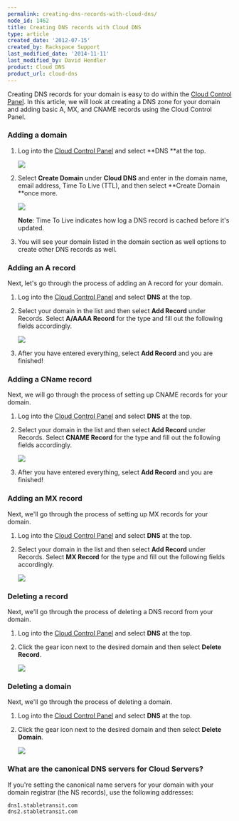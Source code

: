 ```yaml
---
permalink: creating-dns-records-with-cloud-dns/
node_id: 1462
title: Creating DNS records with Cloud DNS
type: article
created_date: '2012-07-15'
created_by: Rackspace Support
last_modified_date: '2014-11-11'
last_modified_by: David Hendler
product: Cloud DNS
product_url: cloud-dns
---
```


Creating DNS records for your domain is easy to do within the [Cloud Control Panel](https://mycloud.rackspace.com). In this article, we will
look at creating a DNS zone for your domain and adding basic A, MX, and
CNAME records using the Cloud Control Panel.

### Adding a domain

1.  Log into the [Cloud Control Panel](https://mycloud.rackspace.com)
    and select **DNS **at the top.

    ![](http://c15154024.r24.cf2.rackcdn.com/1.png)

2.  Select **Create Domain** under **Cloud DNS** and enter in the domain
    name, email address, Time To Live (TTL), and then select **Create
    Domain **once more.

    ![](http://c15154024.r24.cf2.rackcdn.com/2.png)

    **Note**: Time To Live indicates how log a DNS record is cached before
    it's updated.

3.  You will see your domain listed in the domain section as well
    options to create other DNS records as well.

### Adding an A record

Next, let's go through the process of adding an A record for your
domain.

1.  Log into the [Cloud Control Panel](https://mycloud.rackspace.com) and select **DNS** at the top.
2.  Select your domain in the list and then select **Add Record**
    under Records. Select **A/AAAA Record** for the type and fill out
    the following fields accordingly.

    ![](http://c15154024.r24.cf2.rackcdn.com/3.png)

3.  After you have entered everything, select **Add Record** and you are
    finished!

### Adding a CName record

Next, we will go through the process of setting up CNAME records for
your domain.

1.  Log into the [Cloud Control Panel](https://mycloud.rackspace.com) and select **DNS** at the top.
2.  Select your domain in the list and then select **Add
    Record** under Records. Select **CNAME Record** for the type and
    fill out the following fields accordingly.

    ![](http://c15154024.r24.cf2.rackcdn.com/4.png)

3.  After you have entered everything, select **Add Record** and you are
    finished!

### Adding an MX record

Next, we'll go through the process of setting up MX records for your
domain.

1.  Log into the [Cloud Control Panel](https://mycloud.rackspace.com) and select **DNS** at the top.
2.  Select your domain in the list and then select **Add
    Record** under Records. Select **MX Record** for the type and fill
    out the following fields accordingly.

    ![](http://c15154024.r24.cf2.rackcdn.com/5.png)

### Deleting a record

Next, we'll go through the process of deleting a DNS record from your
domain.

1.  Log into the [Cloud Control Panel](https://mycloud.rackspace.com) and select **DNS** at the top.
2.  Click the gear icon next to the desired domain and then select
    **Delete Record**.

    ![](http://c15154024.r24.cf2.rackcdn.com/6.png)

### Deleting a domain

Next, we'll go through the process of deleting a domain.

1.  Log into the [Cloud Control Panel](https://mycloud.rackspace.com) and select **DNS** at the top.
2.  Click the gear icon next to the desired domain and then
    select **Delete Domain**.

    ![](http://c15154024.r24.cf2.rackcdn.com/7.png)

### What are the canonical DNS servers for Cloud Servers?

If you're setting the canonical name servers for your domain with your
domain registrar (the NS records), use the following addresses:

    dns1.stabletransit.com
    dns2.stabletransit.com

